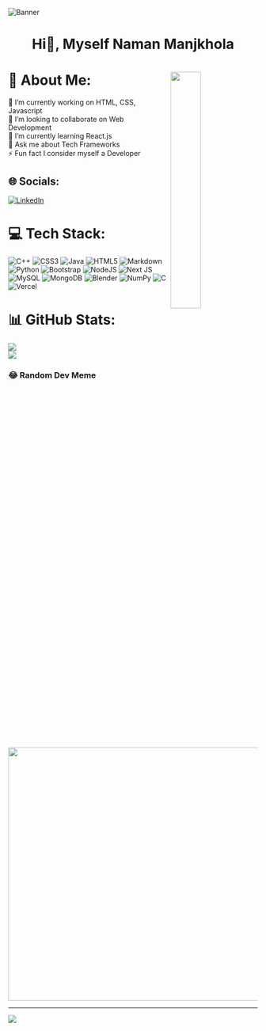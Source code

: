 
![Banner](https://media-exp1.licdn.com/dms/image/C5616AQHNsrGAuTXQFA/profile-displaybackgroundimage-shrink_350_1400/0/1630050278339?e=1670457600&v=beta&t=Qplh9a8-T_p2cbgiso-5zK4Lm8ssnEdHjylboaSLgZw)

<div align="center">
  
# Hi👋, Myself Naman Manjkhola

</div>

# 💫 About Me:  <img src="https://media3.giphy.com/media/qgQUggAC3Pfv687qPC/giphy.gif" align="right" width="35%" height="35%">
🔭 I’m currently working on HTML, CSS, Javascript<br>👯 I’m looking to collaborate on Web Development<br>🌱 I’m currently learning React.js<br>💬 Ask me about Tech Frameworks<br>⚡ Fun fact I consider myself a Developer


## 🌐 Socials:
[![LinkedIn](https://img.shields.io/badge/LinkedIn-%230077B5.svg?logo=linkedin&logoColor=white)](https://www.linkedin.com/in/naman-manjkhola-266653201) 

# 💻 Tech Stack:
![C++](https://img.shields.io/badge/c++-%2300599C.svg?style=flat&logo=c%2B%2B&logoColor=white) ![CSS3](https://img.shields.io/badge/css3-%231572B6.svg?style=flat&logo=css3&logoColor=white) ![Java](https://img.shields.io/badge/java-%23ED8B00.svg?style=flat&logo=java&logoColor=white) ![HTML5](https://img.shields.io/badge/html5-%23E34F26.svg?style=flat&logo=html5&logoColor=white) ![Markdown](https://img.shields.io/badge/markdown-%23000000.svg?style=flat&logo=markdown&logoColor=white) ![Python](https://img.shields.io/badge/python-3670A0?style=flat&logo=python&logoColor=ffdd54)   ![Bootstrap](https://img.shields.io/badge/bootstrap-%23563D7C.svg?style=flat&logo=bootstrap&logoColor=white) ![NodeJS](https://img.shields.io/badge/node.js-6DA55F?style=flat&logo=node.js&logoColor=white) ![Next JS](https://img.shields.io/badge/Next-black?style=flat&logo=next.js&logoColor=white) ![MySQL](https://img.shields.io/badge/mysql-%2300f.svg?style=flat&logo=mysql&logoColor=white) ![MongoDB](https://img.shields.io/badge/MongoDB-%234ea94b.svg?style=flat&logo=mongodb&logoColor=white) ![Blender](https://img.shields.io/badge/blender-%23F5792A.svg?style=flat&logo=blender&logoColor=white) ![NumPy](https://img.shields.io/badge/numpy-%23013243.svg?style=flat&logo=numpy&logoColor=white) ![C](https://img.shields.io/badge/c-%2300599C.svg?style=flat&logo=c&logoColor=white) ![Vercel](https://img.shields.io/badge/vercel-%23000000.svg?style=flat&logo=vercel&logoColor=white)
# 📊 GitHub Stats:
![](https://github-readme-stats.vercel.app/api?username=NamanManjkhola&theme=highcontrast&hide_border=false&include_all_commits=true&count_private=true)<br/>
![](https://github-readme-streak-stats.herokuapp.com/?user=NamanManjkhola&theme=highcontrast&hide_border=false)<br/>

### 😂 Random Dev Meme
<img src="https://random-memer.herokuapp.com/" width="512px"/>

---
[![](https://visitcount.itsvg.in/api?id=NamanManjkhola&icon=2&color=6)](https://visitcount.itsvg.in)
